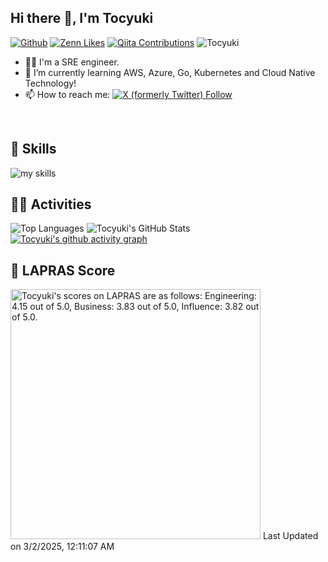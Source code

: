## Hi there 👋, I'm Tocyuki

[![Github](https://img.shields.io/github/followers/Tocyuki?label=Follow&style=social)](https://github.com/Tocyuki)
[![Zenn Likes](https://badgen.org/img/zenn/tocyuki/likes?style=social)](https://zenn.dev/tocyuki)
[![Qiita Contributions](https://badgen.org/img/qiita/tocyuki/contributions?style=social)](https://qiita.com/tocyuki)
<img src="https://komarev.com/ghpvc/?username=Tocyuki&label=Profile%20views&color=0e75b6&style=flat" alt="Tocyuki" />

<!--
**Tocyuki/Tocyuki** is a ✨ _special_ ✨ repository because its `README.md` (this file) appears on your GitHub profile.

Here are some ideas to get you started:

- 🔭 I’m currently working on ...
- 🌱 I’m currently learning ...
- 👯 I’m looking to collaborate on ...
- 🤔 I’m looking for help with ...
- 💬 Ask me about ...
- 📫 How to reach me: ...
- 😄 Pronouns: ...
- ⚡ Fun fact: ...
-->

- 🧑‍💻 I'm a SRE engineer.
- 🌱 I’m currently learning AWS, Azure, Go, Kubernetes and Cloud Native Technology!
- 📫 How to reach me: [![X (formerly Twitter) Follow](https://img.shields.io/twitter/follow/Tocyuki)](https://twitter.com/intent/follow?screen_name=Tocyuki)

<br>

<!-- 3. 好きな技術スタックに変更 -->
<!-- ライトモート：theme=light, ダークモート：theme=dark -->
<!-- アイコンの選択肢一覧：https://arc.net/l/quote/zizyykfh -->
## 🌱 Skills
<img alt="my skills" src="https://skillicons.dev/icons?theme=dark&perline=7&i=html,css,js,ts,perl,php,ruby,python,go,linux,bash,mysql,postgres,redis,nginx,docker,kubernetes,ansible,terraform,aws,azure,cloudflare,github,githubactions,jenkins,md,vim,notion,raspberrypi,twitter" />
<br>

## 🏃‍♀️ Activities
![Top Languages](https://github-readme-stats.vercel.app/api/top-langs/?username=Tocyuki&hide=html)
![Tocyuki's GitHub Stats](https://github-readme-stats.vercel.app/api?username=Tocyuki&show_icons=true&count_private=true&line_height=40)
[![Tocyuki's github activity graph](https://github-readme-activity-graph.vercel.app/graph?username=Tocyuki&theme=github-compact)](https://github.com/ashutosh00710/github-readme-activity-graph)


## 💯 LAPRAS Score
<!--START_SECTION:lapras-card-->
<p ><a href="https://lapras.com/public/Tocyuki" target="_blank" rel="noopener noreferrer"><img alt="Tocyuki's scores on LAPRAS are as follows: Engineering: 4.15 out of 5.0, Business: 3.83 out of 5.0, Influence: 3.82 out of 5.0." src="https://lapras-card-generator.vercel.app/api/svg?e=4.15&b=3.83&i=3.82&b1=%23020e27&b2=%230e5593&i1=%2303102f&i2=%231688bf&l=en" width="400" ></a>  
Last Updated on 3/2/2025, 12:11:07 AM</p>
<!--END_SECTION:lapras-card-->
